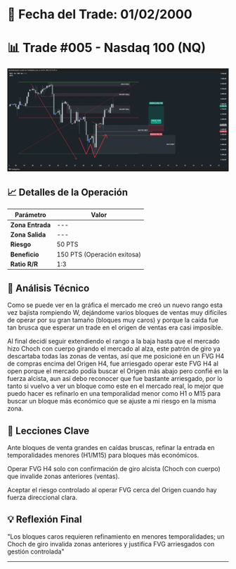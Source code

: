 # 📅 Fecha del Trade: 01/02/2000
# 📊 Trade #005 - Nasdaq 100 (NQ)

![Gráfico del Trade](trade_005.png) <!-- Asegúrate que el nombre coincida exactamente -->

## 📈 Detalles de la Operación
| Parámetro       | Valor               |
|----------------|---------------------|
| **Zona Entrada** | --- |
| **Zona Salida**  | --- |
| **Riesgo**       | 50 PTS |
| **Beneficio**    | 150 PTS (Operación exitosa) |
| **Ratio R/R**    | 1:3   |

## 🎯 Análisis Técnico

Como se puede ver en la gráfica el mercado me creó un nuevo rango esta vez bajista rompiendo W, dejándome varios bloques de ventas muy difíciles de operar por su gran tamaño (bloques muy caros) y porque la caída fue tan brusca que esperar un trade en el origen de ventas era casi imposible.

Al final decidí seguir extendiendo el rango a la baja hasta que el mercado hizo Choch con cuerpo girando el mercado al alza, este patrón de giro ya descartaba todas las zonas de ventas, así que me posicioné en un FVG H4 de compras encima del Origen H4, fue arriesgado operar este FVG H4 al open porque el mercado podía buscar el Origen más abajo pero confié en la fuerza alcista, aun así debo reconocer que fue bastante arriesgado, por lo tanto si vuelvo a ver un bloque como este en el mercado real, lo mejor que puedo hacer es refinarlo en una temporalidad menor como H1 o M15 para buscar un bloque más económico que se ajuste a mi riesgo en la misma zona.

## 📌 Lecciones Clave

Ante bloques de venta grandes en caídas bruscas, refinar la entrada en temporalidades menores (H1/M15) para bloques más económicos.

Operar FVG H4 solo con confirmación de giro alcista (Choch con cuerpo) que invalide zonas anteriores (ventas).

Aceptar el riesgo controlado al operar FVG cerca del Origen cuando hay fuerza direccional clara.

## 💡 Reflexión Final
"Los bloques caros requieren refinamiento en menores temporalidades; un Choch de giro invalida zonas anteriores y justifica FVG arriesgados con gestión controlada"

---
